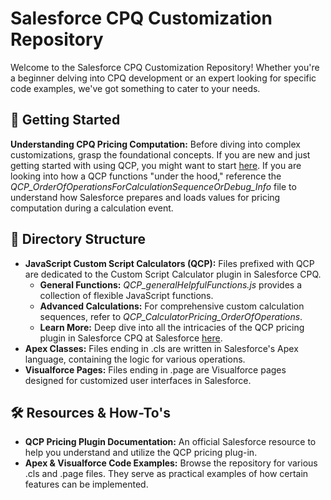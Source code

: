 <!DOCTYPE html>
<html lang="en">

<body>
 
<h1>Salesforce CPQ Customization Repository</h1>
<p>Welcome to the Salesforce CPQ Customization Repository! Whether you're a beginner delving into CPQ development or an expert looking for specific code examples, we've got something to cater to your needs.</p>

<h2>🚀 Getting Started</h2>
<p><strong>Understanding CPQ Pricing Computation:</strong> Before diving into complex customizations, grasp the foundational concepts. If you are new and just getting started with using QCP, you might want to start <a href="https://developer.salesforce.com/docs/atlas.en-us.cpq_dev_plugins.meta/cpq_dev_plugins/cpq_dev_jsqcp_parent.htm">here</a>. If you are looking into how a QCP functions "under the hood," reference the <em>QCP_OrderOfOperationsForCalculationSequenceOrDebug_Info</em> file to understand how Salesforce prepares and loads values for pricing computation during a calculation event.</p>

<h2>📁 Directory Structure</h2>
<ul>
    <li><strong>JavaScript Custom Script Calculators (QCP):</strong> Files prefixed with QCP are dedicated to the Custom Script Calculator plugin in Salesforce CPQ.
        <ul>
            <li><strong>General Functions:</strong> <em>QCP_generalHelpfulFunctions.js</em> provides a collection of flexible JavaScript functions.</li>
            <li><strong>Advanced Calculations:</strong> For comprehensive custom calculation sequences, refer to <em>QCP_CalculatorPricing_OrderOfOperations</em>.</li>
            <li><strong>Learn More:</strong> Deep dive into all the intricacies of the QCP pricing plugin in Salesforce CPQ at Salesforce <a href="https://developer.salesforce.com/docs/atlas.en-us.cpq_dev_plugins.meta/cpq_dev_plugins/cpq_dev_jsqcp_parent.htm">here</a>.</li>
        </ul>
    </li>
    <li><strong>Apex Classes:</strong> Files ending in .cls are written in Salesforce's Apex language, containing the logic for various operations.</li>
    <li><strong>Visualforce Pages:</strong> Files ending in .page are Visualforce pages designed for customized user interfaces in Salesforce.</li>
</ul>

<h2>🛠 Resources & How-To's</h2>
<ul>
    <li><strong>QCP Pricing Plugin Documentation:</strong> An official Salesforce resource to help you understand and utilize the QCP pricing plug-in.</li>
    <li><strong>Apex & Visualforce Code Examples:</strong> Browse the repository for various .cls and .page files. They serve as practical examples of how certain features can be implemented.</li>
</ul>

</body>
</html>
